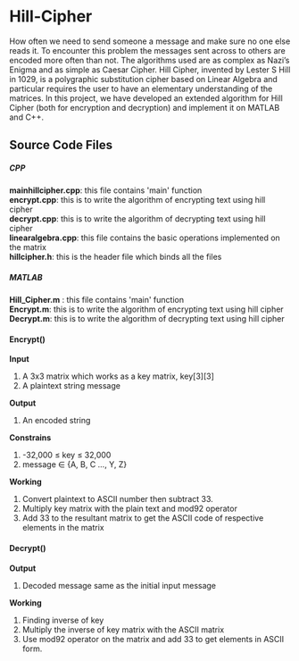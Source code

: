 # Hill-Cipher
<p>How often we need to send someone a message and make sure no one else reads it. To encounter this problem the messages sent across to others are encoded more often than not. The algorithms used are as complex as Nazi’s Enigma and as simple as Caesar Cipher. 
Hill Cipher, invented by Lester S Hill in 1029, is a polygraphic substitution cipher based on Linear Algebra and particular requires the user to have an elementary understanding of the matrices. In this project, we have developed an extended algorithm for Hill Cipher (both for encryption and decryption) and implement it on MATLAB and C++.</p>

<h2>Source Code Files</h2>
	<h5>CPP</h5>
	<b>mainhillcipher.cpp</b>: this file contains 'main' function<br>
	<b>encrypt.cpp</b>: this is to write the algorithm of encrypting text using hill cipher<br>
	<b>decrypt.cpp</b>: this is to write the algorithm of decrypting text using hill cipher<br>
	<b>linearalgebra.cpp</b>: this file contains the basic operations implemented on the matrix<br>
	<b>hillcipher.h</b>: this is the header file which binds all the files<br>
	<h5>MATLAB</h5>
	<b>Hill_Cipher.m</b> : this file contains 'main' function<br>
	<b>Encrypt.m</b>: this is to write the algorithm of encrypting text using hill cipher<br>
	<b>Decrypt.m</b>: this is to write the algorithm of decrypting text using hill cipher<br>

<h4>Encrypt()</h4>
<b>Input</b>
<ol>
	<li>A 3x3 matrix which works as a key matrix, key[3][3]</li>
	<li>A plaintext string message</li>
</ol>

<b>Output</b>
<ol>
	<li>An encoded string</li>
</ol>

<b>Constrains</b>
<ol>
	<li>-32,000 ≤ key ≤ 32,000</li>
	<li>message ∈ {A, B, C …, Y, Z}</li>
</ol>

<b>Working</b>
<ol>
	<li>Convert plaintext to ASCII number then subtract 33.</li>
	<li>Multiply key matrix with the plain text and mod92 operator</li>
	<li>Add 33 to the resultant matrix to get the ASCII code of respective elements in the matrix</li>
</ol>
<h4>Decrypt()</h4>
<b>Output</b>
<ol>
	<li>Decoded message same as the initial input message</li>
</ol>
<b>Working</b>
<ol>
<li>Finding inverse of key</li>
<li>Multiply the inverse of key matrix with the ASCII matrix</li>
<li>Use mod92 operator on the matrix and add 33 to get elements in ASCII form.</li>
</ol>
